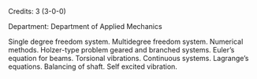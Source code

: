 Credits: 3 (3-0-0)

Department: Department of Applied Mechanics

Single degree freedom system. Multidegree freedom system. Numerical methods. Holzer-type problem geared and branched systems. Euler’s equation for beams. Torsional vibrations. Continuous systems. Lagrange’s equations. Balancing of shaft. Self excited vibration.